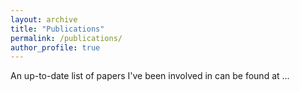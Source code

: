 ```yaml
---
layout: archive
title: "Publications"
permalink: /publications/
author_profile: true
---
```


An up-to-date list of papers I've been involved in can be found at ...